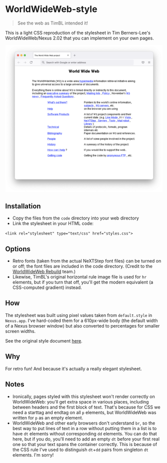 # WorldWideWeb-style
> See the web as TimBL intended it!

This is a light CSS reproduction of the stylesheet in Tim Berners-Lee's WorldWideWeb/Nexus 2.02 that you can implement on your own pages.

![screenshot](screenshot.png)

## Installation

* Copy the files from the <code>code</code> directory into your web directory
* Link the stylesheet in your HTML code:

`<link rel="stylesheet" type="text/css" href="styles.css">`

## Options

* Retro fonts (taken from the actual NeXTStep font files) can be turned on or off; the font files are included in the code directory. (Credit to the [WorldWideWeb Rebuild](https://worldwideweb.cern.ch/typography/) team.)
* Likewise, TimBL's original horizontal rule image file is used for `hr` elements, but if you turn that off, you'll get the modern equivalent (a CSS-computed gradient) instead.

## How

The stylesheet was built using pixel values taken from `default.style` in `Nexus.app`. I've hard-coded them for a 610px-wide body (the default width of a Nexus browser window) but also converted to percentages for smaller screen widths.

See the original style document [here](default.style).

## Why

For retro fun! And because it's actually a really elegant stylesheet.

## Notes

* Ironically, pages styled with this stylesheet won't render correctly on WorldWideWeb: you'll get extra space in various places, including between headers and the first block of text. That's because for CSS we need a starttag and endtag on all `p` elements, but WorldWideWeb was written for `p` as an empty element.
* WorldWideWeb and other early browsers don't understand `br`, so the best way to put lines of text in a row without putting them in a list is to have `dt` elements without corresponding `dd` elements. You can do that here, but if you do, you'll need to add an empty `dt` before your first real one so that your text spans the container correctly. This is because of the CSS rule I've used to distinguish `dt`+`dd` pairs from singleton `dt` elements. I'm sorry!
